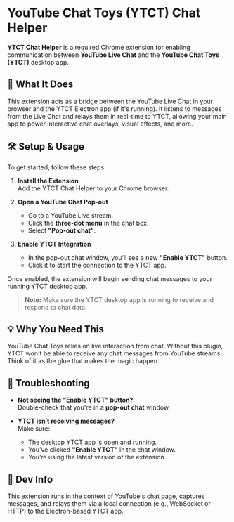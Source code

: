 # YouTube Chat Toys (YTCT) Chat Helper

**YTCT Chat Helper** is a required Chrome extension for enabling communication between **YouTube Live Chat** and the **YouTube Chat Toys (YTCT)** desktop app.

## 🚀 What It Does

This extension acts as a bridge between the YouTube Live Chat in your browser and the YTCT Electron app (if it's running). It listens to messages from the Live Chat and relays them in real-time to YTCT, allowing your main app to power interactive chat overlays, visual effects, and more.

## 🛠️ Setup & Usage

To get started, follow these steps:

1. **Install the Extension**  
   Add the YTCT Chat Helper to your Chrome browser.

2. **Open a YouTube Chat Pop-out**  
   - Go to a YouTube Live stream.
   - Click the **three-dot menu** in the chat box.
   - Select **"Pop-out chat"**.

3. **Enable YTCT Integration**  
   - In the pop-out chat window, you’ll see a new **"Enable YTCT"** button.
   - Click it to start the connection to the YTCT app.

Once enabled, the extension will begin sending chat messages to your running YTCT desktop app.

> **Note:** Make sure the YTCT desktop app is running to receive and respond to chat data.

## 💡 Why You Need This

YouTube Chat Toys relies on live interaction from chat. Without this plugin, YTCT won't be able to receive any chat messages from YouTube streams. Think of it as the glue that makes the magic happen.

## 🧠 Troubleshooting

- **Not seeing the "Enable YTCT" button?**  
  Double-check that you're in a **pop-out chat** window.

- **YTCT isn’t receiving messages?**  
  Make sure:
  - The desktop YTCT app is open and running.
  - You’ve clicked **"Enable YTCT"** in the chat window.
  - You’re using the latest version of the extension.

## 🧰 Dev Info

This extension runs in the context of YouTube's chat page, captures messages, and relays them via a local connection (e.g., WebSocket or HTTP) to the Electron-based YTCT app.
